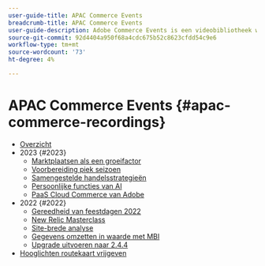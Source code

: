 ```yaml
---
user-guide-title: APAC Commerce Events
breadcrumb-title: APAC Commerce Events
user-guide-description: Adobe Commerce Events is een videobibliotheek waar experts en collega's hun gedachten en ideeën over het gebruik van Adobe Commerce hebben gedeeld.
source-git-commit: 92d4404a950f68a4cdc675b52c8623cfdd54c9e6
workflow-type: tm+mt
source-wordcount: '73'
ht-degree: 4%

---
```



# APAC Commerce Events {#apac-commerce-recordings}

+ [Overzicht](overview.md)
+ 2023 {#2023}
   + [Marktplaatsen als een groeifactor](2023/marketplaces.md)
   + [Voorbereiding piek seizoen](2023/peak-season-prep.md)
   + [Samengestelde handelsstrategieën](2023/composable-commerce.md)
   + [Persoonlijke functies van AI](2023/ai-personalisation.md)
   + [PaaS Cloud Commerce van Adobe](2023/adobes-paas-cloud-commerce.md)
+ 2022 {#2022}
   + [Gereedheid van feestdagen 2022](2022/holiday.md)
   + [New Relic Masterclass](2022/new-relic.md)
   + [Site-brede analyse](2022/analysis-tool.md)
   + [Gegevens omzetten in waarde met MBI](2022/mbi.md)
   + [Upgrade uitvoeren naar 2.4.4](2022/upgrade.md)
+ [Hooglichten routekaart vrijgeven](release-highlights.md)

<!--+ Commerce Events {#commerce-events}
  + [Overview](commerce-events/overview.md)
  + 2022 {#2022}
    + [Top Tips and Tricks for Adobe Campaign Standard](customer-journeys/2022/tips-and-tricks.md)
    + [Develop and customize data models in Adobe [!DNL Campaign Classic]](customer-journeys/2022/data-models.md)

+ Data and insights {#commerce-release-updates}
  + [Overview](commerce-release-updates/overview.md)
  + 2022 {#2022}
    + [Innovations and trends](data-and-insights/2022/innovations.md)
    + [Sensei and Analysis Workspace](data-and-insights/2022/sensei.md)
    + [Personalize and automate with Adobe Target](data-and-insights/2022/personalize.md)
    + [Analytics and Target applications for Mobile and Apps](data-and-insights/2022/mobile-and-apps.md)
    + [Cross Device Analytics and Customer Journey Analytics](data-and-insights/2022/cross-device-analytics.md) -->